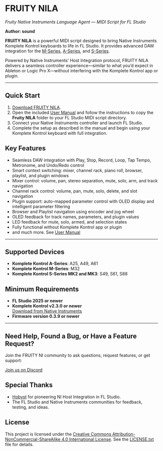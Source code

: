 # FRUITY NILA  
*Fruity Native Instruments Language Agent — MIDI Script for FL Studio*

**Author: sound**

**FRUITY NILA** is a powerful MIDI script designed to bring Native Instruments Komplete Kontrol keyboards to life in FL Studio. It provides advanced DAW integration for the [M-Series](https://www.native-instruments.com/en/products/komplete/keyboards/komplete-kontrol-m32/), [A-Series](https://www.native-instruments.com/en/products/komplete/keyboards/komplete-kontrol-a25-a49-a61), and [S-Series](https://www.native-instruments.com/en/products/komplete/keyboards/komplete-kontrol-s88/).

Powered by Native Instruments’ Host Integration protocol, FRUITY NILA delivers a seamless controller experience—similar to what you’d expect in Ableton or Logic Pro X—without interfering with the Komplete Kontrol app or plugin.

---

## Quick Start

1. [Download FRUITY NILA](https://github.com/soundwrightpro/FRUITY-NILA/releases/latest).
2. Open the included [User Manual](./Fruity%20NILA%20User%20Manual.pdf) and follow the instructions to copy the **Fruity NILA** folder to your FL Studio MIDI script directory.
3. Connect your Native Instruments controller and launch FL Studio.
4. Complete the setup as described in the manual and begin using your Komplete Kontrol keyboard with full integration.



## Key Features

- Seamless DAW integration with Play, Stop, Record, Loop, Tap Tempo, Metronome, and Undo/Redo control
- Smart context switching: mixer, channel rack, piano roll, browser, playlist, and plugin windows
- Mixer control: volume, pan, stereo separation, mute, solo, arm, and track navigation
- Channel rack control: volume, pan, mute, solo, delete, and slot navigation
- Plugin support: auto-mapped parameter control with OLED display and intelligent parameter filtering
- Browser and Playlist navigation using encoder and jog wheel
- OLED feedback for track names, parameters, and plugin values
- LED feedback for mute, solo, armed, and selection states
- Fully functional without Komplete Kontrol app or plugin
- and much more. See [User Manual](./Fruity%20NILA%20User%20Manual.pdf)

---

## Supported Devices

- **Komplete Kontrol A-Series**: A25, A49, A61  
- **Komplete Kontrol M-Series**: M32  
- **Komplete Kontrol S-Series MK2 and MK3**: S49, S61, S88  


## Minimum Requirements

- **FL Studio 2025 or newer**
- **Komplete Kontrol v2.3.0 or newer**  
  [Download from Native Instruments](https://www.native-instruments.com/en/products/komplete/bundles/komplete-kontrol/)
- **Firmware version 0.3.9 or newer**

---

## Need Help, Found a Bug, or Have a Feature Request?

Join the FRUITY NI
 community to ask questions, request features, or get support:

[Join us on Discord](https://discord.gg/GeTTWBV)


## Special Thanks

- [Hobyst](https://github.com/hobyst) for pioneering NI Host Integration in FL Studio.
- The FL Studio and Native Instruments communities for feedback, testing, and ideas.

## License

This project is licensed under the [Creative Commons Attribution-NonCommercial-ShareAlike 4.0 International License](https://creativecommons.org/licenses/by-nc-sa/4.0/).  See the [LICENSE.txt](./LICENSE.txt) file for details.
